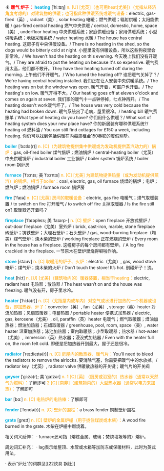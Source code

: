 ☀ <font color="red">**暖气 炉子：**</font>
<font color="sky blue">**heating**</font> [ˈhi:tɪŋ]
<font color="orange">n. [U] [尤英]（也可用heat[尤美]）（尤指从经济角度考虑的）对建筑物的供暖；也可指此种供暖系统或暖气设备：</font>electric, gas-fired（英）, radiant（美）, solar heating 电暖；燃气供暖；辐射供暖；太阳能供暖 / gas-fired central heating 燃气中央供暖 / central, domestic, home, space（美）, underfloor heating 中央供暖系统；家庭供暖设备；家用供暖系统；小型供暖系统；地板采暖系统 / water heating 水暖 / The house has central heating. 这房子有中央供暖设备。/ There is no heating in the shed, so the dogs would be bitterly cold at night. 小屋里没有供暖设备，所以这些狗夜里会非常冷。/ We haven't had the heating on this evening. 今天晚上我们没有开暖气。/ They are afraid to put the heating on because it's so expensive. 暖气费用太高，他们都不敢开。They have their heating turned off during the morning. 上午他们不开暖气。/ Who turned the heating off? 谁把暖气关掉了？/ We're having central heating installed. 我们正在让人安装中央供暖系统。/ The heating was on but the window was open. 暖气开着，可窗户也开着。/ The heating's on low. 暖气开得不大。/ Our heating goes off at eleven o'clock and comes on again at seven. 我们家的暖气十一点钟停掉，七点钟再开。/ The heating doesn't work暖气坏了。/ The house was very cold because the heating had broken down. 暖气系统出了毛病，屋里很冷。/ heating bill 暖气费账单 / What type of heating do you have? 你们用什么供暖？/ What sort of heating system does your new place have? 你的新居装有哪种供暖系统?/ heating oil 燃料油 / You can still find cottages for £150 a week, including heating. 你仍可以找到包括供暖在内每周租金150英镑的度假别墅。           

<font color="sky blue">**boiler**</font> [ˈbɔɪlə(r)]
<font color="orange">n. [C]（为建筑物提供集中供暖或为发动机提供蒸汽动力的）锅炉：</font>gas, oil-fired boiler 煤气锅炉；燃油锅炉 / central-heating boiler（尤英）中央供暖锅炉 / industrial boiler 工业锅炉 / boiler system 锅炉系统 / boiler room 锅炉房
           
<font color="sky blue">**furnace**</font> [ˈfɜ:nɪs; 美 ˈfɜ:rnɪs]
<font color="orange">n. [C] [尤美] 为建筑物提供热量（或为发动机提供蒸汽）的锅炉。相当于boiler：</font>coal, electric, gas, oil furnace 烧煤的锅炉；电炉；燃气炉；燃油锅炉 / furnace room 锅炉房

<font color="sky blue">**fire**</font> ['faɪə] 
<font color="orange">n. [C] [尤英] 房间的取暖设备：</font>electric, gas fire 电暖气；煤气取暖装置 / to switch on fire 打开暖气 / to switch off fire 关掉取暖器 / Is the fire still on? 取暖器还开着吗？
           
<font color="sky blue">**fireplace**</font> [ˈfaɪəpleɪs; 美 ˈfaɪərp-]
<font color="orange">n. [C] 壁炉：</font>open fireplace 开放式壁炉 / out-door fireplace（尤美）室外炉 / brick, cast-iron, marble, stone fireplace 砖壁炉；铸铁壁炉；大理石壁炉；石头壁炉 / gas, wood-burning fireplace（均美）煤气壁炉；烧木柴的壁炉 / working fireplace 正在燃烧的壁炉 / Every room in the house has a fireplace. 这幢房子的每个房间都有壁炉。/ A log fire crackled in the fireplace. 一节原木在壁炉里烧得噼啪作响。

<font color="sky blue">**stove**</font> [stəʊv] 
<font color="orange">n. [C] 取暖用的炉子、火炉：</font>electric（尤美）, gas, wood stove 电炉；煤气炉；烧木柴的火炉 / Don’t touch the stove! It’s hot. 别碰炉子！烫。

<font color="sky blue">**heat**</font> [hi:t] 
<font color="orange">n. [U] [尤美]（建筑物内的）暖器装置，相当于heating：</font>electric, radiant heat 电热器；散热器 / The heat wasn’t on and the house was freezing. 暖气没有开，房子里冰冷。
                      
<font color="sky blue">**heater**</font> [ˈhi:tə(r)]
<font color="orange">n. [C]（尤指屋内或车内）对空气或水进行加热的一个机器或设备，即加热器、炉子：</font>convector（英）, fan（尤英）, storage（英）heater 对流加热器；风扇取暖器；电蓄热器 / portable heater 便携式加热器 / electric, gas, kerosene（尤美）, oil, paraffin（英）heater 电暖气；燃气取暖器；煤油加热器；燃油加热器；石蜡取暖器 / greenhouse, pool, room, space（美）, water heater 温室加热器；泳池加热器；室内取暖器；小型取暖器；热水器 / hot-water（尤美）, immersion（英）热水器；浸没式加热器 / Even with the heater full on, the room felt cold. 即便是把加热器开到最大，屋子还是很冷。
           
<font color="sky blue">**radiator**</font> [ˈreɪdieɪtə(r)]
<font color="orange">n. [C] 房屋内的散热器、暖气片：</font>You'll need to bleed the radiators to remove the airlocks. 要消除气塞，你需要把暖气中的水放掉。/ radiator key（尤英）, radiator valve 供暖散热器的开关键；暖气片的开关阀

<font color="sky blue">**geyser**</font> [ˈgi:zə(r); 美 ˈgaɪzər]
<font color="orange">n. 1 [C] [英] （厨房或浴室的）热水器（通常以天然气为燃料）：</font>了解即可 <font color="orange">2 [C] [南非]（建筑物内的）大型热水器（通常以电力来加热）：</font>了解即可

<font color="sky blue">**bar**</font> [bɑː] 
<font color="orange">n. [C] 电热炉的电热棒：</font>了解即可
           
<font color="sky blue">**fender**</font> [ˈfendə(r)]
<font color="orange">n. [C] 壁炉的围栏：</font>a brass fender 铜制壁炉围栏
           
<font color="sky blue">**grate**</font> [greɪt]
<font color="orange">n. [C] 壁炉的金属炉栅（用于拢住煤炭或木柴）：</font>A wood fire burned in the grate. 木柴在炉栅中燃烧着。

相关词义延伸：
· furnace还可指（熔炼金属、玻璃；焚烧垃圾等的）熔炉。
           
周边词汇补充：
· lag表示给屋顶、水管或水箱等加防冻或保暖材料，此时为英式用法。

· 表示“炉灶”的词群见[[22炊具 锅灶]]

